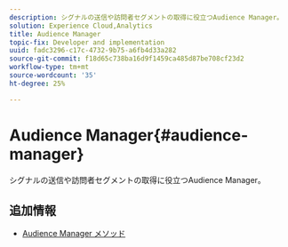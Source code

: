 ```yaml
---
description: シグナルの送信や訪問者セグメントの取得に役立つAudience Manager。
solution: Experience Cloud,Analytics
title: Audience Manager
topic-fix: Developer and implementation
uuid: fadc3296-c17c-4732-9b75-a6fb4d33a282
source-git-commit: f18d65c738ba16d9f1459ca485d87be708cf23d2
workflow-type: tm+mt
source-wordcount: '35'
ht-degree: 25%

---
```



# Audience Manager{#audience-manager}

シグナルの送信や訪問者セグメントの取得に役立つAudience Manager。

## 追加情報

+ [Audience Manager メソッド](/help/windows-appstore/audiencemgmt/audience-manager-methods.md)